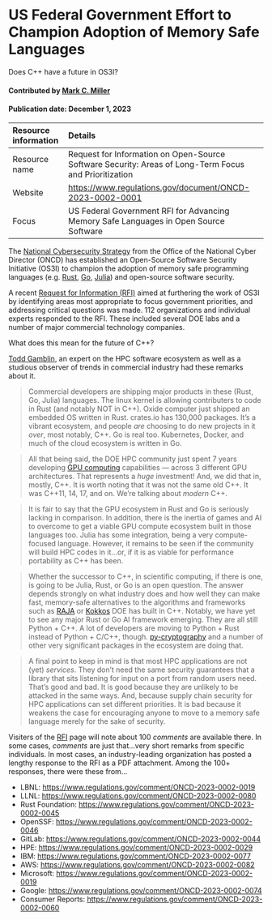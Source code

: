 # US Federal Government Effort to Champion Adoption of Memory Safe Languages
<!--deck text start-->
Does C++ have a future in OS3I?
<!--deck text end-->

#### Contributed by [Mark C. Miller](https://github.com/markcmiller86 "Mark C. Miller GitHub Profile")
#### Publication date: December 1, 2023

Resource information | Details 
:--- | :--- 
Resource name | Request for Information on Open-Source Software Security: Areas of Long-Term Focus and Prioritization
Website | https://www.regulations.gov/document/ONCD-2023-0002-0001
Focus | US Federal Government RFI for Advancing Memory Safe Languages in Open Source Software

The [National Cybersecurity Strategy](https://www.whitehouse.gov/wp-content/uploads/2023/03/National-Cybersecurity-Strategy-2023.pdf) from the Office of the National Cyber Director (ONCD) has established an Open-Source Software Security Initiative (OS3I) to champion the adoption of memory safe programming languages (e.g. [Rust](https://foundation.rust-lang.org), [Go](https://go.dev), [Julia](https://julialang.org)) and open-source software security.

A recent [Request for Information (RFI)](https://www.regulations.gov/document/ONCD-2023-0002-0001) aimed at furthering the work of OS3I by identifying areas most appropriate to focus government priorities, and addressing critical questions was made.
112 organizations and individual experts responded to the RFI.
These included several DOE labs and a number of major commercial technology companies.

What does this mean for the future of C++?

[Todd Gamblin](https://github.com/tgamblin), an expert on the HPC software ecosystem as well as a studious observer of trends in commercial industry had these remarks about it.

> Commercial developers are shipping major products in these (Rust, Go, Julia) languages.
> The linux kernel is allowing contributers to code in Rust (and notably NOT in C++).
> Oxide computer just shipped an embedded OS written in Rust.
> crates.io has 130,000 packages.
> It’s a vibrant ecosystem, and people *are* choosing to do new projects in it *over*, most notably, C++.
> Go is real too.
> Kubernetes, Docker, and much of the cloud ecosystem is written in Go.
 
> All that being said, the DOE HPC community just spent 7 years developing [GPU computing](https://www.exascaleproject.org) capabilities — across 3 different GPU architectures.
> That represents a *huge* investment!
> And, we did that in, mostly, C++.
> It is worth noting that it was not the same old C++.
> It was C++11, 14, 17, and on.
> We’re talking about *modern* C++.
 
> It is fair to say that the GPU ecosystem in Rust and Go is seriously lacking in comparison.
> In addition, there is the inertia of games and AI to overcome to get a viable GPU compute ecosystem built in those languages too.
> Julia has some integration, being a very compute-focused language.
> However, it remains to be seen if the community will build HPC codes in it...or, if it is as viable for performance portability as C++ has been.

> Whether the successor to C++, in scientific computing, if there is one, is going to be Julia, Rust, or Go is an open question.
> The answer depends strongly on what industry does and how well they can make fast, memory-safe alternatives to the algorithms and frameworks such as [RAJA](https://raja.readthedocs.io/en/develop/) or [Kokkos](https://kokkos.github.io) DOE has built in C++.
> Notably, we have yet to see any major Rust or Go AI framework emerging.
> They are all still Python + C++.
> A lot of developers are moving to Python + Rust instead of Python + C/C++, though.
> [py-cryptography](https://cryptography.io/en/latest/) and a number of other very significant packages in the ecosystem are doing that.
 
> A final point to keep in mind is that most HPC applications are not (yet) *services*.
> They don’t need the same security guarantees that a library that sits listening for input on a port from random users need.
> That’s good and bad.
> It is good because they are unlikely to be attacked in the same ways.
> And, because supply chain security for HPC applications can set different priorities.
> It is bad because it weakens the case for encouraging anyone to move to a memory safe language merely for the sake of security.

Visiters of the [RFI](https://www.regulations.gov/document/ONCD-2023-0002-0001) page will note about 100 *comments* are available there.
In some cases, *comments* are just that...very short remarks from specific individuals.
In most cases, an industry-leading organization has posted a lengthy response to the RFI as a PDF attachment.
Among the 100+ responses, there were these from...

* LBNL: https://www.regulations.gov/comment/ONCD-2023-0002-0019
* LLNL: https://www.regulations.gov/comment/ONCD-2023-0002-0080
* Rust Foundation: https://www.regulations.gov/comment/ONCD-2023-0002-0045
* OpenSSF: https://www.regulations.gov/comment/ONCD-2023-0002-0046 
* GitLab: https://www.regulations.gov/comment/ONCD-2023-0002-0044 
* HPE: https://www.regulations.gov/comment/ONCD-2023-0002-0029  
* IBM: https://www.regulations.gov/comment/ONCD-2023-0002-0077
* AWS: https://www.regulations.gov/comment/ONCD-2023-0002-0082
* Microsoft: https://www.regulations.gov/comment/ONCD-2023-0002-0019
* Google: https://www.regulations.gov/comment/ONCD-2023-0002-0074
* Consumer Reports: https://www.regulations.gov/comment/ONCD-2023-0002-0060


<!---
Topics: Requirements, Software Engineering, Discussion and Question Sites
--->
